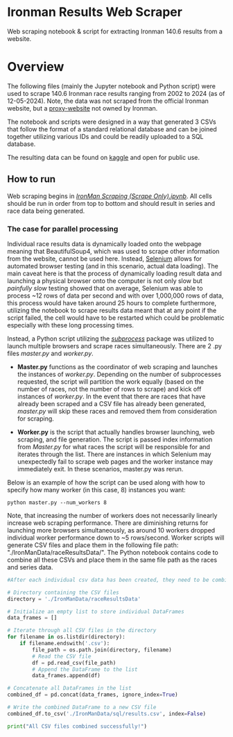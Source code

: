# Ironman Results Web Scraper
Web scraping notebook &amp; script for extracting Ironman 140.6 results from a website.

# Overview
The following files (mainly the Jupyter notebook and Python script) were used to scrape 140.6 Ironman race results ranging from 2002 to 2024 (as of 12-05-2024). Note,  the data was not scraped from the official Ironman website, but a [proxy-website](https://www.coachcox.co.uk/imstats/) not owned by Ironman. 

The notebook and scripts were designed in a way that generated 3 CSVs that follow the format of a standard relational database and can be joined together utilizing various IDs and could be readily uploaded to a SQL database.

The resulting data can be found on [kaggle](https://www.kaggle.com/datasets/miguswong/ironman-140-6-results-dataset-2002-2024/data) and open for public use.

## How to run
Web scraping begins in [*IronMan Scraping (Scrape Only).ipynb*](https://github.com/miguswong/IronmanScraper/blob/main/IronMan%20Scraping%20(Scrape%20Only).ipynb). All cells should be run in order from top to bottom and should result in series and race data being generated. 

### The case for parallel processing
Individual race results data is dynamically loaded onto the webpage meaning that BeautifulSoup4, which was used to scrape other information from the website, cannot be used here. Instead, [Selenium](https://selenium-python.readthedocs.io/) allows for automated browser testing (and in this scenario, actual data loading). The main caveat here is that the process of dynamically loading result data and launching a physical browser onto the computer is not only slow but *painfully slow* testing showed that on average, Selenium was able to process ~12 rows of data per second and with over 1,000,000 rows of data, this process would have taken around 25 hours to complete furthermore, utilizing the notebook to scrape results data meant that at any point if the script failed, the cell would have to be restarted which could be problematic especially with these long processing times.

Instead, a Python script utilizing the [*subprocess*](https://docs.python.org/3/library/subprocess.html) package was utilized to launch multiple browsers and scrape races simultaneously. There are 2 .py files *master.py* and *worker.py*. 

* **Master.py** functions as the coordinator of web scraping and launches the instances of *worker.py*. Depending on the number of subprocesses requested, the script will partition the work equally (based on the number of races, not the number of rows to scrape) and kick off instances of *worker.py*. In the event that there are races that have already been scraped and a CSV file has already been generated, *master.py* will skip these races and removed them from consideration for scraping.

*  **Worker.py** is the script that actually handles browser launching, web scraping, and file generation. The script is passed index information from *Master.py* for what races the script will be responsible for and iterates through the list. There are instances in which Selenium may unexpectedly fail to scrape web pages and the worker instance may immediately exit. In these scenarios, master.py was rerun.

Below is an example of how the script can be used along with how to specify how many worker (in this case, 8) instances you want: 
````
python master.py --num_workers 8
````
Note, that increasing the number of workers does not necessarily linearly increase web scraping performance. There are diminishing returns for launching more browsers simultaneously, as around 10 workers dropped individual worker performance down to ~5 rows/second. Worker scripts will generate CSV files and place them in the following file path: "./IronManData/raceResultsData/". The Python notebook contains code to combine all these CSVs and place them in the same file path as the races and series data. 

````Python
#After each individual csv data has been created, they need to be combined into a single csv as our "master" csv

# Directory containing the CSV files
directory = './IronManData/raceResultsData'

# Initialize an empty list to store individual DataFrames
data_frames = []

# Iterate through all CSV files in the directory
for filename in os.listdir(directory):
    if filename.endswith('.csv'):
        file_path = os.path.join(directory, filename)
        # Read the CSV file
        df = pd.read_csv(file_path)
        # Append the DataFrame to the list
        data_frames.append(df)

# Concatenate all DataFrames in the list
combined_df = pd.concat(data_frames, ignore_index=True)

# Write the combined DataFrame to a new CSV file
combined_df.to_csv('./IronManData/sql/results.csv', index=False)

print("All CSV files combined successfully!")
````
